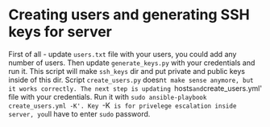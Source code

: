 # Creating users and generating SSH keys for server

First of all - update `users.txt` file with your users, you could add any number of users.
Then update `generate_keys.py` with your credentials and run it. This script will make `ssh_keys` dir and put private and public keys inside of this dir.
Script `create_users.py` doesn`t make sense anymore, but it works correctly.
The next step is updating `hosts` and `create_users.yml' file with your credentials.
Run it with `sudo ansible-playbook create_users.yml -K'. Key `-K` is for privelege escalation inside server, you`ll have to enter `sudo` password.
